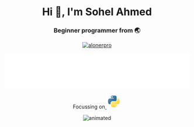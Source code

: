 <h1 align="center">Hi 👋, I'm Sohel Ahmed</h1>
<h3 align="center">Beginner programmer from 🌏</h3>

<p align="center"> <a href="https://twitter.com/alonerpro" target="blank"><img src="https://img.shields.io/twitter/follow/alonerpro?logo=twitter&style=for-the-badge" alt="alonerpro" /></a> </p>
<p align="center">
  <img src="https://github.com/aloner-pro/aloner-pro/blob/main/your_cool_intro.gif" alt="animated" />
</p>
<p align="center">Focussing on<a href="https://www.python.org" target="_blank"> <img src="https://raw.githubusercontent.com/devicons/devicon/master/icons/python/python-original.svg" alt="python" width="40" height="40"/> </a> </p>
<p align="center">
  <img src="https://media.giphy.com/media/3ohjUWTPCrfrhFPomQ/giphy.gif" alt="animated" />
</p>
